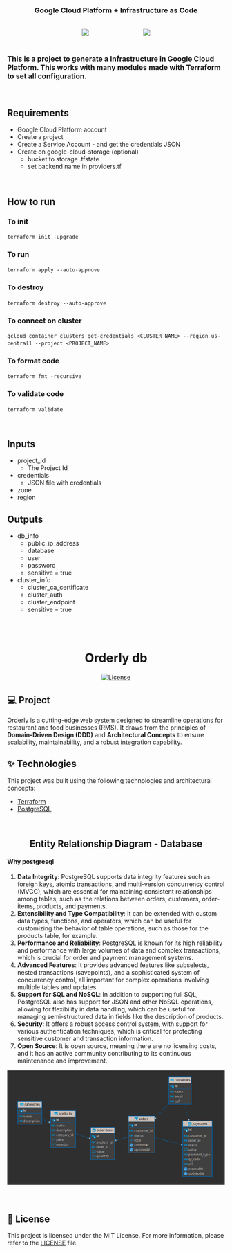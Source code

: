 <br><br>

<div align="center">

<h3>
    Google Cloud Platform + Infrastructure as Code
</h3>

<br>

<span>
<img width="150" src="https://user-images.githubusercontent.com/25181517/183911547-990692bc-8411-4878-99a0-43506cdb69cf.png" />
</span>
&nbsp&nbsp&nbsp&nbsp&nbsp&nbsp&nbsp&nbsp&nbsp&nbsp&nbsp&nbsp&nbsp&nbsp&nbsp&nbsp&nbsp&nbsp&nbsp&nbsp&nbsp&nbsp&nbsp&nbsp&nbsp&nbsp&nbsp&nbsp&nbsp&nbsp
<span>
<img width="150" src="https://user-images.githubusercontent.com/25181517/183345121-36788a6e-5462-424a-be67-af1ebeda79a2.png" />
</span>
</div>

</div>


<br>

### This is a project to generate a Infrastructure in Google Cloud Platform. This works with many modules made with Terraform to set all configuration.

<br>

## Requirements

- Google Cloud Platform account
- Create a project
- Create a Service Account - and get the credentials JSON
- Create on google-cloud-storage (optional)
  - bucket to storage .tfstate
  - set backend name in providers.tf
 
<br>

## How to run

### To init

`terraform init -upgrade`

### To run 

`terraform apply --auto-approve`

### To destroy

`terraform destroy --auto-approve`

### To connect on cluster

`gcloud container clusters get-credentials <CLUSTER_NAME> --region us-central1 --project <PROJECT_NAME>`

### To format code

`terraform fmt -recursive`

### To validate code

`terraform validate`

<br>

## Inputs

  - project_id
    - The Project Id
  - credentials
    - JSON file with credentials
  - zone
  - region

## Outputs

  - db_info
    - public_ip_address
    - database
    - user
    - password
    - sensitive = true
  - cluster_info
    - cluster_ca_certificate
    - cluster_auth
    - cluster_endpoint
    - sensitive = true

<br><br>

<h1 align="center">Orderly db</h1>

<p align="center">
  <a href="#-license">
    <img alt="License" src="https://img.shields.io/static/v1?label=license&message=MIT&color=ed2945&labelColor=000000">
  </a>
</p>

## 💻 Project


Orderly is a cutting-edge web system designed to streamline operations for restaurant and food businesses (RMS). It draws from the principles of **Domain-Driven Design (DDD)** and **Architectural Concepts** to ensure scalability, maintainability, and a robust integration capability.

## ✨ Technologies

This project was built using the following technologies and architectural concepts:

- [Terraform](https://www.terraform.io/)
- [PostgreSQL](https://www.postgresql.org/)

<br>

<div align="center">
  <h2>Entity Relationship Diagram - Database</h2>
</div>

#### Why postgresql

1. **Data Integrity**: PostgreSQL supports data integrity features such as foreign keys, atomic transactions, and multi-version concurrency control (MVCC), which are essential for maintaining consistent relationships among tables, such as the relations between orders, customers, order-items, products, and payments.
2. **Extensibility and Type Compatibility**: It can be extended with custom data types, functions, and operators, which can be useful for customizing the behavior of table operations, such as those for the products table, for example.
3. **Performance and Reliability**:  PostgreSQL is known for its high reliability and performance with large volumes of data and complex transactions, which is crucial for order and payment management systems.
4. **Advanced Features**: It provides advanced features like subselects, nested transactions (savepoints), and a sophisticated system of concurrency control, all important for complex operations involving multiple tables and updates.
5. **Support for SQL and NoSQL**: In addition to supporting full SQL, PostgreSQL also has support for JSON and other NoSQL operations, allowing for flexibility in data handling, which can be useful for managing semi-structured data in fields like the description of products.
6. **Security**: It offers a robust access control system, with support for various authentication techniques, which is critical for protecting sensitive customer and transaction information.
7. **Open Source**: It is open source, meaning there are no licensing costs, and it has an active community contributing to its continuous maintenance and improvement.

<div align="center">
  <img src="./assets/er-diagram.png" alt="ER Diagram" />
</div>

<br>

<br> 

## 📝 License

This project is licensed under the MIT License. For more information, please refer to the [LICENSE](LICENSE.md) file.
